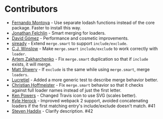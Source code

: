 # Contributors

* [Fernando Montoya](https://github.com/montogeek) - Use separate lodash functions instead of the core package. Faster to install this way.
* [Jonathan Felchlin](https://github.com/GreenGremlin) - Smart merging for loaders.
* [David Gómez](https://github.com/davegomez) - Performance and cosmetic improvements.
* [siready](https://github.com/siready) - Extend `merge.smart` to support `include/exclude`.
* [C.J. Winslow](https://github.com/Whoaa512) - Make `merge.smart` `include/exclude` to work correctly with `loader`.
* [Artem Zakharchenko](https://github.com/blackrabbit99) - Fix `merge.smart` duplication so that if `include` exists, it will merge.
* [Matt Shwery](https://github.com/mshwery) - If `exclude` is the same while using `merge.smart`, merge `loaders`.
* [Lucretiel](https://github.com/Lucretiel) - Added a more generic test to describe merge behavior better.
* [Christian Hoffmeister](https://github.com/choffmeister) - Fix `merge.smart` behavior so that it checks against full loader names instead of just the first letter.
* [Ken Powers](https://github.com/knpwrs) - Changed Travis icon to use SVG (scales better).
* [Kyle Herock](https://github.com/rockmacaca) - Improved webpack 2 support, avoided concatenating loaders if the first matching entry's include/exclude doesn't match. #41
* [Steven Haddix](https://github.com/steven-haddix) - Clarify description. #42
